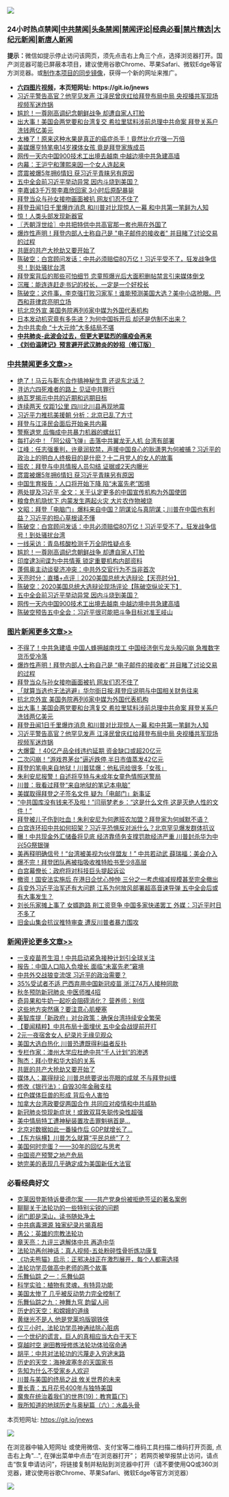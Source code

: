 ![](https://raw.githubusercontent.com/fqnews/bnews/master/64photo/fqnews-qr.jpg)

<div id="tt">
<h3>24小时热点禁闻|<a href="#%E4%B8%AD%E5%85%B1%E7%A6%81%E9%97%BB%E6%9B%B4%E5%A4%9A%E6%96%87%E7%AB%A0">中共禁闻</a>|<a href="#%E5%9B%BE%E7%89%87%E6%96%B0%E9%97%BB%E6%9B%B4%E5%A4%9A%E6%96%87%E7%AB%A0">头条禁闻</a>|<a href="#%E6%96%B0%E9%97%BB%E8%AF%84%E8%AE%BA%E6%9B%B4%E5%A4%9A%E6%96%87%E7%AB%A0">禁闻评论|<a href="#%E5%BF%85%E7%9C%8B%E7%BB%8F%E5%85%B8%E5%A5%BD%E6%96%87">经典必看|<a href="/video.md#%E7%A6%81%E7%89%87%E7%B2%BE%E9%80%89">禁片精选</a>|<a href="https://github.com/fqnews/djy/blob/master/gb/nf1351518.md#1">大纪元新闻</a>|<a href="https://github.com/fqnews/ntdtv/blob/master/gb/prog204.md#1">新唐人新闻</a></h3>
<div><b>提示：</b>微信如提示停止访问该网页，须先点击右上角三个点，选择浏览器打开。国产浏览器可能已屏蔽本项目，建议使用谷歌Chrome、苹果Safari、微软Edge等官方浏览器。或<a href="https://github.com/fqnews/bnews/blob/master/%E5%88%B6%E4%BD%9Cgit%E7%A6%81%E9%97%BB%E9%95%9C%E5%83%8F.md">制作本项目的同步镜像</a>，获得一个新的网址来推广。</div>
<ul>
<li><b><a href="http://d1.bdrive.tk/64.mp4" target="_blank">六四图片视频</a>，本页短网址: https://git.io/jnews</b></li>
<li><a href="/topimagenews/20201021/1417880.md">习近平警告高官？他罕见发声 江泽民曾庆红给拜登布局中局 央视播共军现场视频军迷炸锅</a></li>
<li><a href="/cbnews/20201022/1418027.md">尴尬！一尊刚高调纪念朝鲜战争 却遭自家人打脸</a></li>
<li><a href="/topimagenews/20201022/1417976.md">出大事！美国会两党要和台湾复交 希拉里猛料涉前总理中共命案 拜登关系户洗钱两亿美元</a></li>
<li><a href="/health/20201022/1418146.md">太棒了！原来这种水果是真正的癌症杀手！竟然比化疗强一万倍</a></li>
<li><a href="/cbnews/20201022/1417983.md">美媒爆亨特笔电14岁裸体女孩 竟是拜登家族成员</a></li>
<li><a href="/cbnews/20201022/1417998.md">网传一天内中国900技术工出境去越南 中越边境中共急建高墙</a></li>
<li><a href="/lifebaike/20201022/1418150.md">内幕：王沪宁和薄熙来因一个女人连起来</a></li>
<li><a href="/cbnews/20201022/1418236.md">庹震被爆5年拥6情妇 获习近平青睐另有原因</a></li>
<li><a href="/cbnews/20201022/1417999.md">五中全会前习近平举动异常 因内斗烧到美国？</a></li>
<li><a href="/yule/20201022/1418207.md">李嘉诚3千万带李嘉欣回家 3小时后原配暴毙</a></li>
<li><a href="/topimagenews/20201022/1418313.md">拜登当众与孙女接吻画面被扒 网友们忍不住了</a></li>
<li><a href="/topimagenews/20201022/1417975.md">拜登丑闻1日千里爆炸消息 和川普对比现惊人一幕 和中共第一笔鲜为人知</a></li>
<li><a href="/cnnews/20201022/1418035.md">惊！人类头部发现新器官</a></li>
<li><a href="/ssgc/20201022/1418046.md">〖兲朝浮世绘〗中共把特供中共高官那一套也用在外国了</a></li>
<li><a href="/topimagenews/20201022/1418321.md">爆炸性声明！拜登内部人士称自己是 "电子邮件的接收者" 并目睹了讨论交易的过程</a></li>
<li><a href="/comments/20201022/1418250.md">共匪的共产大抢劫又要开始了</a></li>
<li><a href="/cbnews/20201022/1418112.md">陈破空：白宫顾问发话：中共必须赔偿80万亿！习近平受不了，狂发战争信号！到处骚扰台湾</a></li>
<li><a href="/cnnews/20201022/1418229.md">拜登案背后的那些可怕细节 恋童照爆光后大面积删帖禁言引来媒体倒戈</a></li>
<li><a href="/baitai/20201022/1417995.md">沉雁：能连连赶走书记的校长，一定是一个好校长</a></li>
<li><a href="/cbnews/20201021/1417835.md">陈破空：这件事，李克强打败习家军！谁能预测美国大选？美中小店抢眼。巴西和菲律宾亮明立场</a></li>
<li><a href="/topimagenews/20201022/1418011.md">抗北京外宣 美国务院再列6家中媒为外国代表机构</a></li>
<li><a href="/lifebaike/20201022/1418063.md">日本发动机究竟有多先进？为何中国拆开后 却还是仿制不出来？</a></li>
<li><a href="/cnnews/20201022/1418068.md">为中共卖命 “十大元帅”大多结局不堪</a></li>
<li><b><a href="/comments/20200211/1275071.md" target="_blank">中共肺炎-此波会过去，但更大更猛烈的瘟疫会再来</a></b></li>
<li><b><a href="/comments/20200207/1272816.md" target="_blank">《刘伯温碑记》预言避开武汉肺炎的妙招（修订版）</a></b></li>
</ul>
</div>

<div class="catlist">
<h3><a href="/cbnews/" target="_blank">中共禁闻</a><span><a href="/cbnews/" target="_blank" rel="nofollow">更多文章>></a></span></h3>
<ul>
<li><a href="/cbnews/20201022/1418411.md" target="_blank">绝了！马云与靳东合作搞神秘生意 还说东北话？</a></li>
<li><a href="/cbnews/20201022/1418399.md" target="_blank">寻访六四死难者的路上 见证中共罪行</a></li>
<li><a href="/cbnews/20201022/1418380.md" target="_blank">纳瓦罗揭示中共的近期和远期目标</a></li>
<li><a href="/cbnews/20201022/1418371.md" target="_blank">连续两天 仅距1公里 四川北川县再现地震</a></li>
<li><a href="/cbnews/20201022/1418360.md" target="_blank">习近平力推抗美援朝 分析：北京已乱了方寸</a></li>
<li><a href="/cbnews/20201022/1418345.md" target="_blank">拜登与江泽民会面后开始亲共内幕</a></li>
<li><a href="/cbnews/20201022/1418344.md" target="_blank">警察退党 后悔成中共暴力机器的螺丝钉</a></li>
<li><a href="/cbnews/20201022/1418275.md" target="_blank">每打必中！「阿公级飞弹」击落中共翼龙无人机 台湾有部署</a></li>
<li><a href="/cbnews/20201022/1418259.md" target="_blank">江峰：任志强重判，许章润软禁，声援中国良心的耿潇男为何被捕？习近平的政治上的明白人终极目的是什麽？十二月党人的女人的故事</a></li>
<li><a href="/cbnews/20201022/1418249.md" target="_blank">班农：拜登与中共情报人员勾结 证据或2天内曝光</a></li>
<li><a href="/cbnews/20201022/1418236.md" target="_blank">庹震被爆5年拥6情妇 获习近平青睐另有原因</a></li>
<li><a href="/cbnews/20201022/1418218.md" target="_blank">中国生育报告：人口将开始下降 陷“未富先老”困境</a></li>
<li><a href="/cbnews/20201022/1418193.md" target="_blank">两处提及习近平 全文：关于认定更多的中国宣传机构为外国使团</a></li>
<li><a href="/cbnews/20201022/1418162.md" target="_blank">粮食危机隐忧下 内蒙发生两起火灾 大片农作物被烧</a></li>
<li><a href="/cbnews/20201022/1418135.md" target="_blank">文昭：拜登「电脑门」爆料来自中国？阴谋论与真阴谋；川普在中国也有利益？习近平的担心草根读不懂</a></li>
<li><a href="/cbnews/20201022/1418112.md" target="_blank">陈破空：白宫顾问发话：中共必须赔偿80万亿！习近平受不了，狂发战争信号！到处骚扰台湾</a></li>
<li><a href="/cbnews/20201022/1418062.md" target="_blank">一线采访：青岛核酸检测千万全阴性疑点多</a></li>
<li><a href="/cbnews/20201022/1418027.md" target="_blank">尴尬！一尊刚高调纪念朝鲜战争 却遭自家人打脸</a></li>
<li><a href="/cbnews/20201022/1418026.md" target="_blank">印度逮3间谍为中共情蒐 锁定重要机构内部资料</a></li>
<li><a href="/cbnews/20201022/1418025.md" target="_blank">蓬佩奥主动谈斐济冲突：中共外交官行为不当非首次</a></li>
<li><a href="/cbnews/20201022/1418024.md" target="_blank">天亮时分：直播+点评｜2020美国总统大选辩论【天亮时分】</a></li>
<li><a href="/cbnews/20201022/1418023.md" target="_blank">陈破空：2020美国总统大选辩论现场评论【陈破空纵论天下】</a></li>
<li><a href="/cbnews/20201022/1417999.md" target="_blank">五中全会前习近平举动异常 因内斗烧到美国？</a></li>
<li><a href="/cbnews/20201022/1417998.md" target="_blank">网传一天内中国900技术工出境去越南 中越边境中共急建高墙</a></li>
<li><a href="/cbnews/20201022/1417985.md" target="_blank">陈破空预告五中全会：习近平很可能把斗争目标对准王岐山</a></li>

</ul>
</div>
<div class="catlist">
<h3><a href="/topimagenews/" target="_blank">图片新闻</a><span><a href="/topimagenews/" target="_blank" rel="nofollow">更多文章>></a></span></h3>
<ul>
<li><a href="/topimagenews/20201022/1418398.md" target="_blank">不得了！中共急建墙 中国人蜂拥越南找工 中国经济倒亏龙头股闪崩 急推数字货币受冷落</a></li>
<li><a href="/topimagenews/20201022/1418321.md" target="_blank">爆炸性声明！拜登内部人士称自己是 &#8220;电子邮件的接收者&#8221; 并目睹了讨论交易的过程</a></li>
<li><a href="/topimagenews/20201022/1418313.md" target="_blank">拜登当众与孙女接吻画面被扒 网友们忍不住了</a></li>
<li><a href="/topimagenews/20201022/1418136.md" target="_blank">「就算当选也无法逃避」华尔街日报:拜登应说明与中国相关财务往来</a></li>
<li><a href="/topimagenews/20201022/1418011.md" target="_blank">抗北京外宣 美国务院再列6家中媒为外国代表机构</a></li>
<li><a href="/topimagenews/20201022/1417976.md" target="_blank">出大事！美国会两党要和台湾复交 希拉里猛料涉前总理中共命案 拜登关系户洗钱两亿美元</a></li>
<li><a href="/topimagenews/20201022/1417975.md" target="_blank">拜登丑闻1日千里爆炸消息 和川普对比现惊人一幕 和中共第一笔鲜为人知</a></li>
<li><a href="/topimagenews/20201021/1417880.md" target="_blank">习近平警告高官？他罕见发声 江泽民曾庆红给拜登布局中局 央视播共军现场视频军迷炸锅</a></li>
<li><a href="/topimagenews/20201021/1417712.md" target="_blank">大爆雷 ！40亿产品全线违约延期 资金缺口或超20亿元</a></li>
<li><a href="/topimagenews/20201021/1417699.md" target="_blank">二次闪崩！“游戏界茅台”逼近跌停 半日市值蒸发42亿元</a></li>
<li><a href="/topimagenews/20201021/1417698.md" target="_blank">拜登的笔电来自地狱！川普猛爆：他私讯给很多「女孩」</a></li>
<li><a href="/topimagenews/20201021/1417610.md" target="_blank">朱利安尼报警！自述将亨特与未成年女童色情照送警局</a></li>
<li><a href="/topimagenews/20201021/1417497.md" target="_blank">川普：我看过拜登“来自地狱的笔记本电脑”</a></li>
<li><a href="/topimagenews/20201021/1417337.md" target="_blank">美媒取得拜登之子签名文件 疑为「电邮门」新事证</a></li>
<li><a href="/topimagenews/20201021/1417317.md" target="_blank">“中共国库没有钱来不及啦！”闫丽梦老乡：“这是什么文件 这是灭绝人性的文件！”</a></li>
<li><a href="/topimagenews/20201020/1417287.md" target="_blank">拜登被儿子伤到吐血！朱利安尼为何邀班农加盟？拜登家为何缄默不语？</a></li>
<li><a href="/topimagenews/20201020/1417278.md" target="_blank">白宫连环招中共如何招架？习近平恐惧反对派什么？北京罕见爆发群体抗议</a></li>
<li><a href="/topimagenews/20201020/1417170.md" target="_blank">曝！中共现金外汇储备将见底 经济靠债务支撑罚款经济严重 川普封杀华为中兴5G祭银弹</a></li>
<li><a href="/topimagenews/20201020/1417081.md" target="_blank">美再释明确信号！“台湾被美视为伙伴盟友！” 中共若动武 薛瑞福：美会介入</a></li>
<li><a href="/topimagenews/20201020/1417080.md" target="_blank">爆不完！拜登团队再被指吸收推特脸书至少8高层</a></li>
<li><a href="/topimagenews/20201020/1417055.md" target="_blank">白宫幕僚长：政府将对科技巨头提起诉讼</a></li>
<li><a href="/topimagenews/20201020/1416970.md" target="_blank">撤资！国安法实施后 在港日企忧心忡忡 三分之一考虑缩减规模甚至完全撤出</a></li>
<li><a href="/topimagenews/20201019/1416583.md" target="_blank">兵变外习近平治军还有大问题 江系为何放风部署超高音速导弹 五中全会后或有大事发生？</a></li>
<li><a href="/topimagenews/20201019/1416519.md" target="_blank">刘长乐家摊上事了 女婿跑路 削工资竞争 中国多家快递罢工 外媒：习近平时日不多了</a></li>
<li><a href="/topimagenews/20201019/1416451.md" target="_blank">旧金山集会抗议推特审查 遭反川普者暴力围攻</a></li>

</ul>
</div>
<div class="catlist">
<h3><a href="/comments/" target="_blank">新闻评论</a><span><a href="/comments/" target="_blank" rel="nofollow">更多文章>></a></span></h3>
<ul>
<li><a href="/comments/20201022/1418419.md" target="_blank">一支疫苗苍生泪！中共启动紧急接种计划引全球关注</a></li>
<li><a href="/comments/20201022/1418364.md" target="_blank">报告：中国人口陷入负增长 面临“未富先老”窘境</a></li>
<li><a href="/comments/20201022/1418363.md" target="_blank">中共外交战狼变流氓 习近平的政治需要？</a></li>
<li><a href="/comments/20201022/1418353.md" target="_blank">35%受试者不适 巴西弃用中国新冠疫苗 浙江74万人接种同款</a></li>
<li><a href="/comments/20201022/1418330.md" target="_blank">秋冬预防新冠肺炎 中医师推4招</a></li>
<li><a href="/comments/20201022/1418329.md" target="_blank">奇异果和牛奶一起吃会阻碍消化？ 营养师：别信</a></li>
<li><a href="/comments/20201022/1418328.md" target="_blank">这些地方突然痛？要注意心肌梗塞</a></li>
<li><a href="/comments/20201022/1418307.md" target="_blank">美智库提「新政府」对台政策：确保台湾持续安全繁荣</a></li>
<li><a href="/comments/20201022/1418280.md" target="_blank">【要闻精粹】中共布局十面埋伏 五中全会战提前开打</a></li>
<li><a href="/comments/20201022/1418262.md" target="_blank">2元一夜宿舍女人 纪录片无缘见观众</a></li>
<li><a href="/comments/20201022/1418261.md" target="_blank">美国大选白热化 川普恐遭既得利益者反扑</a></li>
<li><a href="/comments/20201022/1418253.md" target="_blank">专栏作家：澳州大学应杜绝中共“千人计划”的渗透</a></li>
<li><a href="/comments/20201022/1418251.md" target="_blank">陶杰：拜小登和华大妈的关系</a></li>
<li><a href="/comments/20201022/1418250.md" target="_blank">共匪的共产大抢劫又要开始了</a></li>
<li><a href="/comments/20201022/1418241.md" target="_blank">媒体人：赢得辩论 川普总统要说出亮眼的成就 不与拜登纠缠</a></li>
<li><a href="/comments/20201022/1418238.md" target="_blank">修改《银行法》：自毁30年金融支柱</a></li>
<li><a href="/comments/20201022/1418237.md" target="_blank">红色媒体巨兽的形成 背后令人害怕</a></li>
<li><a href="/comments/20201022/1418210.md" target="_blank">加拿大台湾政要促两国合作 共同应对疫情和中共威胁</a></li>
<li><a href="/comments/20201022/1418203.md" target="_blank">新冠肺炎惊现新症状！或致双耳失聪传染性超强</a></li>
<li><a href="/comments/20201022/1418202.md" target="_blank">美中情局特工遭神秘装置攻击罪魁祸首是…</a></li>
<li><a href="/comments/20201022/1418201.md" target="_blank">北京对数据如此一番操作后 GDP就增长了…</a></li>
<li><a href="/comments/20201022/1418192.md" target="_blank">【东方纵横】川普怎么就算“平民总统”了？</a></li>
<li><a href="/comments/20201022/1418191.md" target="_blank">美国何时完蛋？——30年的回忆与思考</a></li>
<li><a href="/comments/20201022/1418168.md" target="_blank">中国资产预警之地产危局</a></li>
<li><a href="/comments/20201022/1418167.md" target="_blank">她完美的表现几乎确定成为美国新任大法官</a></li>

</ul>
</div>

<div class="catlist">
<h3>必看经典好文</h3>
<ul>
<li><a href="/comments/20201010/1411225.md" target="_blank">克莱因登斯特诉曼德尔案 ——共产党身份被拒绝签证的著名案例</a></li>
<li><a href="/comments/20190417/1114875.md" target="_blank">聊聊关于法轮功的一些特别尖锐的问题</a></li>
<li><a href="/tculture/20200803/1373949.md" target="_blank">闭门即是深山，读书随处净土</a></li>
<li><a href="/ccpdope/20200412/1311165.md" target="_blank">中共病毒溯源 独家纪录片揭真相</a></li>
<li><a href="/comments/20200313/1292991.md" target="_blank">愚公：英雄的宗教法轮功</a></li>
<li><a href="/comments/20131119/1029445.md" target="_blank">章天亮：九评三退解体中共 再造中华</a></li>
<li><a href="/comments/20190516/1128964.md" target="_blank">法轮功再创神话：真人视频-五处粉碎性骨折炼功康复</a></li>
<li><a href="/comments/20200308/1290182.md" target="_blank">《功夫熊猫》启示：正邪决战正在激烈展开，每个人都需选择</a></li>
<li><a href="/comments/20200629/1352533.md" target="_blank">法轮功学员做高中老师的两个故事</a></li>
<li><a href="/tculture/20170710/789533.md" target="_blank">乐舞仙踪 之一：乐舞仙踪</a></li>
<li><a href="/comments/20200605/783205.md" target="_blank">科学实验：植物有灵魂，有特异功能</a></li>
<li><a href="/comments/20200624/1349702.md" target="_blank">美国太惨了 几乎被反动势力完全控制了</a></li>
<li><a href="/tculture/20170718/793528.md" target="_blank">乐舞仙踪之九：神舞九穹 韵留人间</a></li>
<li><a href="/cbnews/20190219/1083302.md" target="_blank">历史的天空：和嫦娥的道缘</a></li>
<li><a href="/lifebaike/20190522/1131765.md" target="_blank">黄继光不是人 他是党莱坞版钢铁侠</a></li>
<li><a href="/health/20170626/780270.md" target="_blank">仅三小时，法轮功学员神通祛除心脏病</a></li>
<li><a href="/comments/20200621/1348067.md" target="_blank">一个世纪的谎言，巨人的真相应当大白于天下</a></li>
<li><a href="/comments/20200511/1322384.md" target="_blank">穿越时空 谢田教授修炼法轮功体验宿命通</a></li>
<li><a href="/cbnews/20200720/1363328.md" target="_blank">胡平：中共对法轮功的污蔑走入穷途末路</a></li>
<li><a href="/tculture/xiulian/20170318/732480.md" target="_blank">历史的天空：海神波塞冬的天国家书</a></li>
<li><a href="/comments/20200620/1346848.md" target="_blank">先知为什么不受家乡人欢迎</a></li>
<li><a href="/comments/20200908/1392488.md" target="_blank">川普与美国的终局之战 攸关世界的未来</a></li>
<li><a href="/comments/20200713/1359796.md" target="_blank">曹长青：五月花号400年与独特美国</a></li>
<li><a href="/comments/20180716/972458.md" target="_blank">魔鬼在统治着我们的世界(19)：教育篇(下)</a></li>
<li><a href="/cbnews/20171115/856086.md" target="_blank">我所知道的地球历史与奥秘篇（六）：水晶头骨</a></li>

</ul>
</div>

本页短网址: https://git.io/jnews

![](https://raw.githubusercontent.com/fqnews/bnews/master/64photo/fqnews-qr.jpg)

在浏览器中输入短网址 或使用微信、支付宝等二维码工具扫描二维码打开页面, 点击右上角"...", 在弹出菜单中点击“在浏览器打开”； 若网页被举报禁止访问，请点击“恢复申请访问”，将链接复制并粘贴到浏览器中打开（请不要使用QQ或360浏览器，建议使用谷歌Chrome、苹果Safari、微软Edge等官方浏览器）

![](https://raw.githubusercontent.com/fqnews/bnews/master/64photo/wx.jpg)